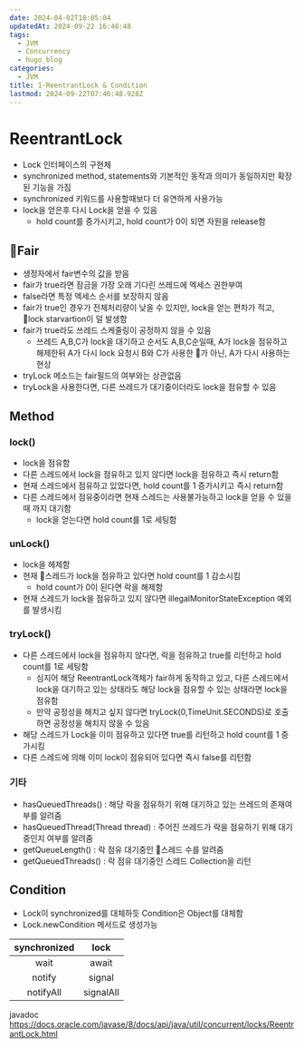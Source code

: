 ```yaml
---
date: 2024-04-02T18:05:04
updatedAt: 2024-09-22 16:46:48
tags:
  - JVM
  - Concurrency
  - hugo_blog
categories:
  - JVM
title: 1-ReentrantLock & Condition
lastmod: 2024-09-22T07:46:48.928Z
---
```

# ReentrantLock

* Lock 인터페이스의 구현체
* synchronized method, statements와 기본적인 동작과 의미가 동일하지만 확장된 기능을 가짐
* synchronized 키워드를 사용할때보다 더 유연하게 사용가능
* lock을 얻은후 다시 Lock을 얻을 수 있음
  * hold count를 증가시키고, hold count가 0이 되면 자원을 release함

## Fair

* 생정자에서 fair변수의 값을 받음
* fair가 true라면 잠금을 가장 오래 기다린 쓰레드에 엑세스 권한부여
* false라면 특정 엑세스 순서를 보장하지 않음
* fair가 true인 경우가 전체처리량이 낮을 수 있지만, lock을 얻는 편차가 적고, lock starvartion이 덜 발생함
* fair가 true라도 쓰레드 스케줄링이 공정하지 않을 수 있음
  * 쓰레드 A,B,C가 lock을 대기하고 순서도 A,B,C순일때, A가 lock을 점유하고 해제한뒤 A가 다시 lock 요청시 B와 C가 사용한 가 아닌, A가 다시 사용하는 현상
* tryLock 메소드는 fair필드의 여부와는 상관없음
* tryLock을 사용한다면, 다른 쓰레드가 대기중이더라도 lock을 점유할 수 있음

## Method

### lock()

* lock을 점유함
* 다른 스레드에서 lock을 점유하고 있지 않다면 lock을 점유하고 즉시 return함
* 현재 스레드에서 점유하고 있었다면, hold count를 1 증가시키고 즉시 return함
* 다른 스레드에서 점유중이라면 현재 스레드는 사용불가능하고 lock을 얻을 수 있을때 까지 대기함
  * lock을 얻는다면 hold count를 1로 세팅함

### unLock()

* lock을 헤제함
* 현재 스레드가 lock을 점유하고 있다면 hold count를 1 감소시킴
  * hold count가 0이 된다면 락을 해제함
* 현재 스레드가 lock을 점유하고 있지 않다면 illegalMonitorStateException 예외를 발생시킴

### tryLock()

* 다른 스레드에서 lock을 점유하지 않다면, 락을 점유하고 true를 리턴하고 hold count를 1로 세팅함
  * 심지어 해당 ReentrantLock객체가 fair하게 동작하고 있고, 다른 스레드에서 lock을 대기하고 있는 상태라도 해당 lock을 점유할 수 있는 상태라면 lock을 점유함
  * 만약 공정성을 해치고 싶지 않다면 tryLock(0,TimeUnit.SECONDS)로 호출하면 공정성을 해치지 않을 수 있음
* 해당 스레드가 Lock을 이미 점유하고 있다면 true를 리턴하고 hold count를 1 증가시킴
* 다른 스레드에 의해 이미 lock이 점유되어 있다면 즉시 false를 리턴함

### 기타

* hasQueuedThreads() : 해당 락을 점유하기 위해 대기하고 있는 쓰레드의 존재여부를 알려줌
* hasQueuedThread(Thread thread) : 주어진 쓰레드가 락을 점유하기 위해 대기중인지 여부를 알려줌
* getQueueLength() : 락 점유 대기중인 스레드 수를 알려줌
* getQueuedThreads() : 락 점유 대기중인 스레드 Collection을 리턴

## Condition

* Lock이 synchronized를 대체하듯 Condition은 Object를 대체함
* Lock.newCondition 메서드로 생성가능

| synchronized |    lock   |
| :----------: | :-------: |
|     wait     |   await   |
|    notify    |   signal  |
|   notifyAll  | signalAll |

javadoc\
https://docs.oracle.com/javase/8/docs/api/java/util/concurrent/locks/ReentrantLock.html
